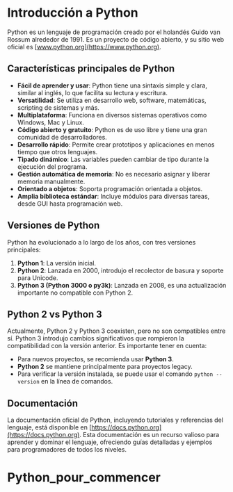 # Introducción a Python
Python es un lenguaje de programación creado por el holandés Guido van Rossum alrededor de 1991. Es un proyecto de código abierto, y su sitio web oficial es [www.python.org](https://www.python.org).

## Características principales de Python

- **Fácil de aprender y usar**: Python tiene una sintaxis simple y clara, similar al inglés, lo que facilita su lectura y escritura.
- **Versatilidad**: Se utiliza en desarrollo web, software, matemáticas, scripting de sistemas y más.
- **Multiplataforma**: Funciona en diversos sistemas operativos como Windows, Mac y Linux.
- **Código abierto y gratuito**: Python es de uso libre y tiene una gran comunidad de desarrolladores.
- **Desarrollo rápido**: Permite crear prototipos y aplicaciones en menos tiempo que otros lenguajes.
- **Tipado dinámico**: Las variables pueden cambiar de tipo durante la ejecución del programa.
- **Gestión automática de memoria**: No es necesario asignar y liberar memoria manualmente.
- **Orientado a objetos**: Soporta programación orientada a objetos.
- **Amplia biblioteca estándar**: Incluye módulos para diversas tareas, desde GUI hasta programación web.

## Versiones de Python

Python ha evolucionado a lo largo de los años, con tres versiones principales:

1. **Python 1**: La versión inicial.
2. **Python 2**: Lanzada en 2000, introdujo el recolector de basura y soporte para Unicode.
3. **Python 3 (Python 3000 o py3k)**: Lanzada en 2008, es una actualización importante no compatible con Python 2.

## Python 2 vs Python 3

Actualmente, Python 2 y Python 3 coexisten, pero no son compatibles entre sí. Python 3 introdujo cambios significativos que rompieron la compatibilidad con la versión anterior. Es importante tener en cuenta:

- Para nuevos proyectos, se recomienda usar **Python 3**.
- **Python 2** se mantiene principalmente para proyectos legacy.
- Para verificar la versión instalada, se puede usar el comando `python --version` en la línea de comandos.

## Documentación

La documentación oficial de Python, incluyendo tutoriales y referencias del lenguaje, está disponible en [https://docs.python.org](https://docs.python.org). Esta documentación es un recurso valioso para aprender y dominar el lenguaje, ofreciendo guías detalladas y ejemplos para programadores de todos los niveles.
# Python_pour_commencer
